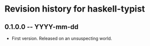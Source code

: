 # Revision history for haskell-typist

## 0.1.0.0 -- YYYY-mm-dd

* First version. Released on an unsuspecting world.
